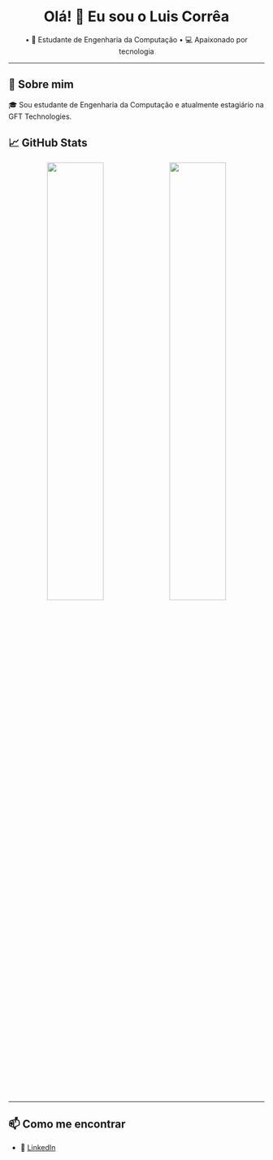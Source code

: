 <!--
**Luis16042020/Luis16042020** is a ✨ _special_ ✨ repository because its `README.md` (this file) appears on your GitHub profile.

Here are some ideas to get you started:

- 🔭 I’m currently working on ...
- 🌱 I’m currently learning ...
- 👯 I’m looking to collaborate on ...
- 🤔 I’m looking for help with ...
- 💬 Ask me about ...
- 📫 How to reach me: ...
- 😄 Pronouns: ...
- ⚡ Fun fact: ...
-->
<h1 align="center">Olá! 👋 Eu sou o Luis Corrêa</h1>

<p align="center">
  • 🧠 Estudante de Engenharia da Computação • 💻 Apaixonado por tecnologia
</p>

---

## 🚀 Sobre mim

🎓 Sou estudante de Engenharia da Computação e atualmente estagiário na GFT Technologies.  
<!-- 🔧 Tenho habilidades com:
- Microserviços utilizando 
- Desenvolvimento de jogos 2D em **Unity (C#)**
- Criação de bots com **Python (RPA, Selenium)**
- Desenvolvimento de sites e automações usando **Power Apps**, **Excel** e **Angular**

  
💡 Meu objetivo é criar soluções tecnológicas inovadoras que impactem positivamente as pessoas.

---

## 🛠️ Tecnologias e Ferramentas

<div align="left">
  <img src="https://img.shields.io/badge/Python-3776AB?style=for-the-badge&logo=python&logoColor=white"/>
  <img src="https://img.shields.io/badge/C%23-239120?style=for-the-badge&logo=c-sharp&logoColor=white"/>
  <img src="https://img.shields.io/badge/Unity-000000?style=for-the-badge&logo=unity&logoColor=white"/>
  <img src="https://img.shields.io/badge/Selenium-43B02A?style=for-the-badge&logo=selenium&logoColor=white"/>
  <img src="https://img.shields.io/badge/Power%20Apps-742774?style=for-the-badge&logo=powerapps&logoColor=white"/>
  <img src="https://img.shields.io/badge/Angular-DD0031?style=for-the-badge&logo=angular&logoColor=white"/>
  <img src="https://img.shields.io/badge/Git-F05032?style=for-the-badge&logo=git&logoColor=white"/>
</div>

---

## 📌 Projetos em Destaque

| Projeto | Descrição | Tecnologias |
|--------|-----------|-------------|
| 🎮 **Jogo 2D na Unity** | Aventura com desafios, ação e puzzles voltado para o público infantil e juvenil | Unity, C#, Aseprite |
| 🤖 **RPA com Python** | Robô que preenche formulários com dados do Excel usando Selenium | Python, Pandas, Selenium |
| 🌐 **Loja Afiliada Web** | Site em Angular para redirecionamento de afiliados (Shopee, Amazon, etc) | Angular, TypeScript |

---
-->

## 📈 GitHub Stats

<p align="center">
  <img width="47%" src="https://github-readme-stats.vercel.app/api?username=Luis16042020&show_icons=true&theme=github_dark&count_private=true" />
  <img width="47%" src="https://github-readme-streak-stats.herokuapp.com?user=Luis16042020&theme=github-dark&date_format=M%20j%5B%2C%20Y%5D" />
</p>

---

## 📫 Como me encontrar

- 💼 [LinkedIn](https://www.linkedin.com/in/luis-corr%C3%AAa-193586219/)


